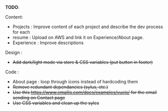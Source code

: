 **TODO**:

Content:

- Projects : Improve content of each project and describe the dev process for each
- resume : Upload on AWS and link it on Experience/About page.
- Experience : Improve descriptions

Design :

- ~~Add dark/light mode via store & CSS variables (put button in footer)~~

Code :

- About page : loop through icons instead of hardcoding them
- ~~Remove redundant dependancies (sylus, etc.)~~
- ~~Use this https://www.emailjs.com/docs/examples/vuejs/ for the email sending on Contact page~~
- ~~Use CSS variables and clean up the syles~~

